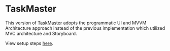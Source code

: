 # TaskMaster

This version of [TaskMaster](https://github.com/cs4372/ios-projects/tree/master/TaskMaster) adopts the programmatic UI and MVVM Architecture approach instead of the previous implementation which utilized MVC architecture and Storyboard. 

View setup steps [here](https://github.com/cs4372/ios-projects/blob/master/TaskMaster/README.md). 
